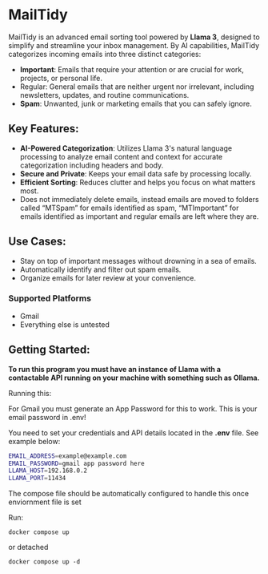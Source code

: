 # MailTidy

MailTidy is an advanced email sorting tool powered by **Llama 3**, designed to simplify and streamline your inbox management. By AI capabilities, MailTidy categorizes incoming emails into three distinct categories:

- **Important**: Emails that require your attention or are crucial for work, projects, or personal life.
- Regular: General emails that are neither urgent nor irrelevant, including newsletters, updates, and routine communications.
- **Spam**: Unwanted, junk or marketing emails that you can safely ignore.

## Key Features:

- **AI-Powered Categorization**: Utilizes Llama 3's natural language processing to analyze email content and context for accurate categorization including headers and body.
- **Secure and Private**: Keeps your email data safe by processing locally.
- **Efficient Sorting**: Reduces clutter and helps you focus on what matters most.
- Does not immediately delete emails, instead emails are moved to folders called “MTSpam” for emails identified as spam, “MTImportant” for emails identified as important and regular emails are left where they are.

## Use Cases:

- Stay on top of important messages without drowning in a sea of emails.
- Automatically identify and filter out spam emails.
- Organize emails for later review at your convenience.

### Supported Platforms

- Gmail
- Everything else is untested

## Getting Started:

**To run this program you must have an instance of Llama with a contactable API running on your machine with something such as Ollama.**

Running this:

For Gmail you must generate an App Password for this to work. This is your email password in .env!

You need to set your credentials and API details located in the **.env** file. See example below:

```bash
EMAIL_ADDRESS=example@example.com
EMAIL_PASSWORD=gmail app password here
LLAMA_HOST=192.168.0.2
LLAMA_PORT=11434
```

The compose file should be automatically configured to handle this once enviornment file is set

Run:

```docker
docker compose up
```

or detached

```docker
docker compose up -d
```